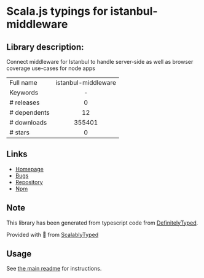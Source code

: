 
# Scala.js typings for istanbul-middleware


## Library description:
Connect middleware for Istanbul to handle server-side as well as browser coverage use-cases for node apps

|                    |                 |
| ------------------ | :-------------: |
| Full name          | istanbul-middleware |
| Keywords           | - |
| # releases         | 0 |
| # dependents       | 12 |
| # downloads        | 355401 |
| # stars            | 0 |

## Links
- [Homepage](https://github.com/gotwarlost/istanbul-middleware#readme)
- [Bugs](https://github.com/gotwarlost/istanbul-middleware/issues)
- [Repository](https://github.com/gotwarlost/istanbul-middleware)
- [Npm](https://www.npmjs.com/package/istanbul-middleware)
    


## Note
This library has been generated from typescript code from [DefinitelyTyped](https://definitelytyped.org).

Provided with :purple_heart: from [ScalablyTyped](https://github.com/oyvindberg/ScalablyTyped)

## Usage
See [the main readme](../../readme.md) for instructions.


